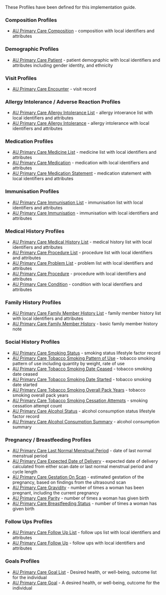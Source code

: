 These Profiles have been defined for this implementation guide.

### Composition Profiles
* [AU Primary Care Composition](StructureDefinition-AUPrimaryCareComposition.html) - composition with local identifiers and attributes

### Demographic Profiles
* [AU Primary Care Patient](StructureDefinition-AUPrimaryCarePatient.html) - patient demographic with local identifiers and attributes including gender identity, and ethnicity

### Visit Profiles
* [AU Primary Care Encounter](StructureDefinition-AUPrimaryCareEncounter.html) - visit record

### Allergy Intolerance / Adverse Reaction Profiles
* [AU Primary Care Allergy Intolerance List](StructureDefinition-AUPrimaryCareAllergyIntoleranceList.html) - allergy intoerance list with local identifiers and attributes
* [AU Primary Care Allergy Intolerance](StructureDefinition-AUPrimaryCareAllergyIntolerance.html) - allergy intolerance with local identifiers and attributes

### Medication Profiles
* [AU Primary Care Medicine List](StructureDefinition-AUPrimaryCareMedicineList.html) - medicine list with local identifiers and attributes
* [AU Primary Care Medication](StructureDefinition-AUPrimaryCareMedication.html) - medication with local identifiers and attributes
* [AU Primary Care Medication Statement](StructureDefinition-AUPrimaryCareMedicationStatement.html) - medication statement with local identifiers and attributes

### Immunisation Profiles
* [AU Primary Care Immunisation List](StructureDefinition-AUPrimaryCareImmunisationList.html) - immunisation list with local identifiers and attributes
* [AU Primary Care Immunisation](StructureDefinition-AUPrimaryCareImmunisation.html) - immunisation with local identifiers and attributes

### Medical History Profiles
* [AU Primary Care Medical History List](StructureDefinition-AUPrimaryCareMedicalHistoryList.html) - medical history list with local identifiers and attributes
* [AU Primary Care Procedure List](StructureDefinition-AUPrimaryCareProcedureList.html) - procedure list with local identifiers and attributes
* [AU Primary Care Problem List](StructureDefinition-AUPrimaryCareProblemList.html) - problem list with local identifiers and attributes
* [AU Primary Care Procedure](StructureDefinition-AUPrimaryCareProcedure.html) - procedure with local identifiers and attributes
* [AU Primary Care Condition](StructureDefinition-AUPrimaryCareCondition.html) - condition with local identifiers and attributes

### Family History Profiles
* [AU Primary Care Family Member History List](StructureDefinition-AUPrimaryCareFamilyMemberHistoryList.html) - family member history list with local identifiers and attributes
* [AU Primary Care Family Member History](StructureDefinition-AUPrimaryCareFamilyMemberHistory.html) - basic family member history note

### Social History Profiles
* [AU Primary Care Smoking Status](StructureDefinition-AUPrimaryCareSmokingStatus.html) - smoking status lifestyle factor record
* [AU Primary Care Tobacco Smoking Pattern of Use](StructureDefinition-AUPrimaryCareTobaccoPatternOfUse.html) - tobacco smoking pattern of use including quantity by weight, rate of use
* [AU Primary Care Tobacco Smoking Date Ceased](StructureDefinition-AUPrimaryCareTobaccoSmokingDateCeased.html) - tobacco smoking date ceased
* [AU Primary Care Tobacco Smoking Date Started](StructureDefinition-AUPrimaryCareTobaccoSmokingDateStarted.html) - tobacco smoking date started
* [AU Primary Care Tobacco Smoking Overall Pack Years](StructureDefinition-AUPrimaryCareOverallPackYears.html) - tobacco smoking overall pack years
* [AU Primary Care Tobacco Smoking Cessation Attempts](StructureDefinition-AUPrimaryCareSmokingCessationAttempts.html) - smoking cessation attempt count
* [AU Primary Care Alcohol Status](StructureDefinition-AUPrimaryCareAlcoholStatus.html) - alcohol consumption status lifestyle factor record
* [AU Primary Care Alcohol Consumption Summary](StructureDefinition-AUPrimaryCareAlcoholConsumptionSummary.html) - alcohol consumption summary


### Pregnancy / Breastfeeding Profiles
* [AU Primary Care Last Normal Menstrual Period](StructureDefinition-AUPrimaryCareLMP.html) - date of last normal menstrual period
* [AU Primary Care Expected Date of Delivery](StructureDefinition-AUPrimaryCareEDD.html) - expected date of delivery calculated from either scan date or last normal menstrual period and cycle length
* [AU Primary Care Gestation On Scan](StructureDefinition-AUPrimaryCareGestationalAge.html) - estimated gestation of the pregnancy, based on findings from the ultrasound scan
* [AU Primary Care Gravidity](StructureDefinition-AUPrimaryCareGravidity.html) - number of times a woman has been pregnant, including the current pregnancy
* [AU Primary Care Parity](StructureDefinition-AUPrimaryCareParity.html) - number of times a woman has given birth
* [AU Primary Care Breastfeeding Status](StructureDefinition-AUPrimaryCareBreastFeedingStatus.html) - number of times a woman has given birth

### Follow Ups Profiles
* [AU Primary Care Follow Up List](StructureDefinition-AUPrimaryCareFollowUpList.html) - follow ups list with local identifiers and attributes
* [AU Primary Care Follow Up](StructureDefinition-AUPrimaryCareFollowUp.html) - follow ups with local identifiers and attributes

### Goals Profiles
* [AU Primary Care Goal List](StructureDefinition-AUPrimaryCareGoalList.html) - Desired health, or well-being, outcome list for the individual
* [AU Primary Care Goal](StructureDefinition-AUPrimaryCareGoal.html) - A desired health, or well-being, outcome for the individual